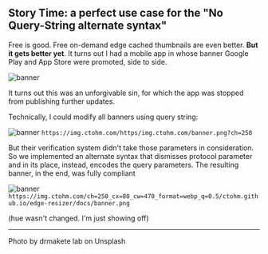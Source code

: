 ## Story Time: a perfect use case for the "No Query-String alternate syntax"

Free is good. Free on-demand edge cached thumbnails are even better. **But it gets better yet**. It turns out I had a mobile app in whose banner Google Play and App Store were promoted, side to side.

![banner](https://img.ctohm.com/https/ctohm.github.io/edge-resizer/docs/banner.png)

It turns out this was an unforgivable sin, for which the app was stopped from publishing further updates. 

Technically, I could modify all banners using query string:

![banner](https://img.ctohm.com/https/ctohm.github.io/edge-resizer/docs/banner.png?ch=250)
`https://img.ctohm.com/https/img.ctohm.com/banner.png?ch=250`

But their verification system didn't take those parameters in consideration. So we implemented an alternate syntax that dismisses protocol parameter and in its place, instead, encodes the query parameters. The resulting banner, in the end, was fully compliant


![banner](https://img.ctohm.com/ch=250_cx=40_cw=560_hue=110/ctohm.github.io/edge-resizer/docs/banner.png)
`https://img.ctohm.com/ch=250_cx=80_cw=470_format=webp_q=0.5/ctohm.github.io/edge-resizer/docs/banner.png`

 (hue wasn't changed. I'm just showing off)

-----------
Photo by drmakete lab on Unsplash

